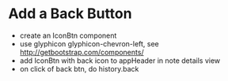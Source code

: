 # Add a Back Button

- create an IconBtn component
- use glyphicon glyphicon-chevron-left, see http://getbootstrap.com/components/
- add IconBtn with back icon to appHeader in note details view
- on click of back btn, do history.back



